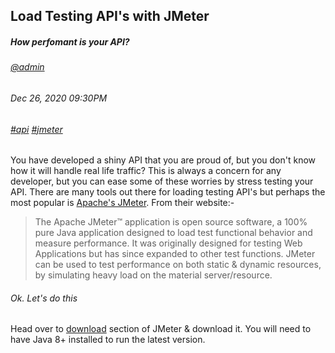 ## Load Testing API's with JMeter
##### *How perfomant is your API?*
###### [@admin](/whoami)
###### Dec 26, 2020 09:30PM
###### [#api]() [#jmeter]()

You have developed a shiny API that you are proud of, but you don't know how it will handle real life traffic? This is always a concern for any developer, but you can ease some of these worries by stress testing your API. There are many tools out there for loading testing API's but perhaps the most popular is [Apache's JMeter](https://jmeter.apache.org/). From their website:-
> The Apache JMeter™ application is open source software, a 100% pure Java application designed to load test functional behavior and measure performance. It was originally designed for testing Web Applications but has since expanded to other test functions.
JMeter can be used to test performance on both static &amp; dynamic resources, by simulating heavy load on the material server/resource.

###### Ok. Let's do this

Head over to [download](https://jmeter.apache.org/download_jmeter.cgi) section of JMeter &amp; download it. You will need to have Java 8+ installed to run the latest version.


